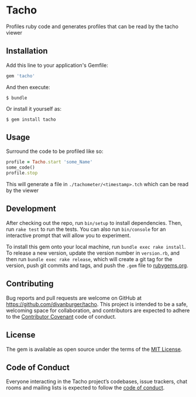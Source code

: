 # Tacho

Profiles ruby code and generates profiles that can be read by the tacho viewer

## Installation

Add this line to your application's Gemfile:

```ruby
gem 'tacho'
```

And then execute:

    $ bundle

Or install it yourself as:

    $ gem install tacho

## Usage

Surround the code to be profiled like so:

```ruby
profile = Tacho.start 'some_Name'
some_code()
profile.stop
```

This will generate a file in `./tachometer/<timestamp>.tch` which can be read by the viewer

## Development

After checking out the repo, run `bin/setup` to install dependencies. Then, run `rake test` to run the tests. You can also run `bin/console` for an interactive prompt that will allow you to experiment.

To install this gem onto your local machine, run `bundle exec rake install`. To release a new version, update the version number in `version.rb`, and then run `bundle exec rake release`, which will create a git tag for the version, push git commits and tags, and push the `.gem` file to [rubygems.org](https://rubygems.org).

## Contributing

Bug reports and pull requests are welcome on GitHub at https://github.com/divanburger/tacho. This project is intended to be a safe, welcoming space for collaboration, and contributors are expected to adhere to the [Contributor Covenant](http://contributor-covenant.org) code of conduct.

## License

The gem is available as open source under the terms of the [MIT License](https://opensource.org/licenses/MIT).

## Code of Conduct

Everyone interacting in the Tacho project’s codebases, issue trackers, chat rooms and mailing lists is expected to follow the [code of conduct](https://github.com/divanburger/tacho/blob/master/CODE_OF_CONDUCT.md).
